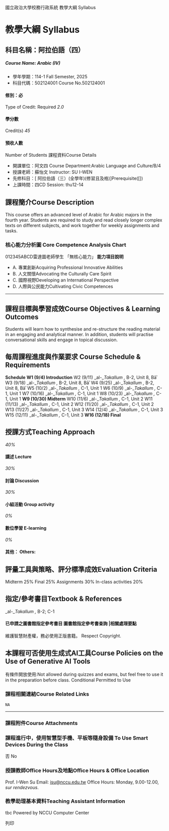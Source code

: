 國立政治大學校務行政系統 教學大綱 Syllabus
# 教學大綱 Syllabus
##  科目名稱：阿拉伯語（四）
#####  Course Name: Arabic (IV)
  * 學年學期：114-1 Fall Semester, 2025 
  * 科目代碼：502124001 Course No.502124001


#### 修別：必
Type of Credit: Required 
_2.0_
#### 學分數
Credit(s)
_45_
#### 預收人數
Number of Students
課程資料Course Details
  * 開課單位：阿文四 Course Department:Arabic Language and Culture/B/4 
  * 授課老師：蘇怡文 Instructor: SU I-WEN 
  * 先修科目：[ 阿拉伯語（三）(全學年)(修習且及格)]Prerequisite([])
  * 上課時間：四CD Session: thu12-14


##  課程簡介Course Description
This course offers an advanced level of Arabic for Arabic majors in the fourth year. Students are required to study and read closely longer complex texts on different subjects, and work together for weekly assignments and tasks. 
###  核心能力分析圖 Core Competence Analysis Chart
012345ABCD雷達圖老師學生
「無核心能力」 
**能力項目說明**
  * A. 專業創新Acquiring Professional Innovative Abilities
  * B. 人文關懷Advocating the Culturally Care Spirit
  * C. 國際視野Developing an International Perspective 
  * D. 人際與公民能力Cultivating Civic Competences


* * *
##  課程目標與學習成效Course Objectives & Learning Outcomes 
Students will learn how to synthesise and re-structure the reading material in an engaging and analytical manner. In addition, students will practise conversational skills and engage in topical discussion. 
##  每周課程進度與作業要求 Course Schedule & Requirements
**Schedule**
**W1 (9/4) Introduction**
W2 (9/11) _al-__Takallum_ _,_ B-2, Unit 8, Bāʾ
W3 (9/18) _al-__Takallum_ _,_ B-2, Unit 8, Bāʾ
W4 (9/25) _al-__Takallum_ _,_ B-2, Unit 8, Bāʾ
W5 (10/2) _al-__Takallum_ _,_ C-1, Unit 1
W6 (10/9) _al-__Takallum_ _,_ C-1, Unit 1
W7 (10/16) _al-__Takallum_ _,_ C-1, Unit 1
W8 (10/23) _al-__Takallum_ _,_ C-1, Unit 1
**W9 (10/30) Midterm**
W10 (11/6) _al-__Takallum_ _,_ C-1, Unit 2
W11 (11/13) _al-__Takallum_ _,_ C-1, Unit 2
W12 (11/20) _al-__Takallum_ _,_ C-1, Unit 2
W13 (11/27) _al-__Takallum_ _,_ C-1, Unit 3
W14 (12/4) _al-__Takallum_ _,_ C-1, Unit 3
W15 (12/11) _al-__Takallum_ _,_ C-1, Unit 3
**W16 (12/18) Final**
##  授課方式Teaching Approach
_40%_
####  講述 Lecture
_30%_
####  討論 Discussion
_30%_
####  小組活動 Group activity
_0%_
####  數位學習 E-learning
_0%_
####  其他： Others:
##  評量工具與策略、評分標準成效Evaluation Criteria
Midterm 25%
Final 25%
Assignments 30%
In-class activities 20%
##  指定/參考書目Textbook & References
_al-__Takallum_ _,_ B-2; C-1
####  已申請之圖書館指定參考書目  圖書館指定參考書查詢 |相關處理要點
維護智慧財產權，務必使用正版書籍。 Respect Copyright.
##  本課程可否使用生成式AI工具Course Policies on the Use of Generative AI Tools
有條件開放使用:Not allowed during quizzes and exams, but feel free to use it in the preparation before class. Conditional Permitted to Use 
###  課程相關連結Course Related Links
```
NA
```

* * *
###  課程附件Course Attachments
###  課程進行中，使用智慧型手機、平板等隨身設備 To Use Smart Devices During the Class
否  No
###  授課教師Office Hours及地點Office Hours & Office Location
Prof. I-Wen Su
Email: isu@nccu.edu.tw
Office Hours: Monday, 9.00-12.00, _sur rendezvous_. 
###  教學助理基本資料Teaching Assistant Information
tbc
Powered by NCCU Computer Center
  
列印
